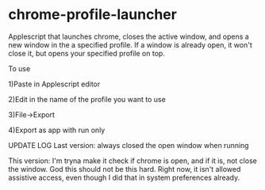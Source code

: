 # chrome-profile-launcher
Applescript that launches chrome, closes the active window, and opens a new window in the a specified profile. If a window is already open, it won't close it, but opens your specified profile on top.

To use

1)Paste in Applescript editor 

2)Edit in the name of the profile you want to use

3)File->Export

4)Export as app with run only

UPDATE LOG
Last version: always closed the open window when running

This version: I'm tryna make it check if chrome is open, and if it is, not close the window. God this should not be this hard. Right now, it isn't allowed assistive access, even though I did that in system preferences already.
